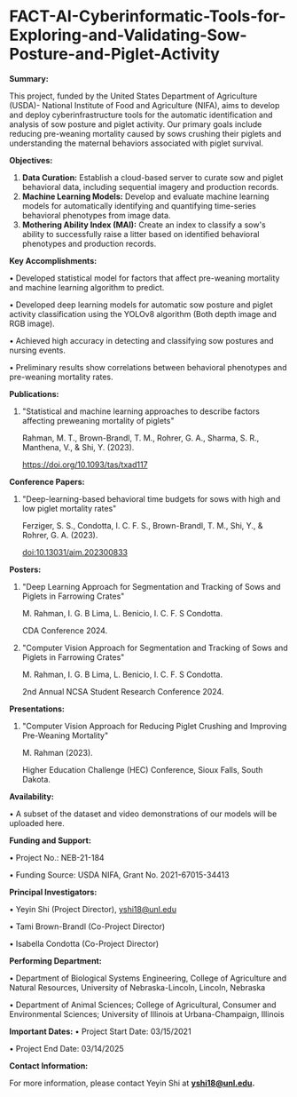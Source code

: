 # FACT-AI-Cyberinformatic-Tools-for-Exploring-and-Validating-Sow-Posture-and-Piglet-Activity
**Summary:** 

This project, funded by the United States Department of Agriculture (USDA)- National Institute of Food and Agriculture (NIFA), aims to develop and deploy cyberinfrastructure tools for the automatic identification and analysis of sow posture and piglet activity. Our primary goals include reducing pre-weaning mortality caused by sows crushing their piglets and understanding the maternal behaviors associated with piglet survival.

**Objectives:**

1.	**Data Curation:** Establish a cloud-based server to curate sow and piglet behavioral data, including sequential imagery and production records.
2.	**Machine Learning Models:** Develop and evaluate machine learning models for automatically identifying and quantifying time-series behavioral phenotypes from image data.
3.	**Mothering Ability Index (MAI):** Create an index to classify a sow's ability to successfully raise a litter based on identified behavioral phenotypes and production records.

**Key Accomplishments:**

•	Developed statistical model for factors that affect pre-weaning mortality and machine learning algorithm to predict.

•  Developed deep learning models for automatic sow posture and piglet activity classification using the YOLOv8 algorithm (Both depth image and RGB image).

•	Achieved high accuracy in detecting and classifying sow postures and nursing events.

•	Preliminary results show correlations between behavioral phenotypes and pre-weaning mortality rates.

**Publications:**

1. "Statistical and machine learning approaches to describe factors affecting preweaning mortality of piglets"

   Rahman, M. T., Brown-Brandl, T. M., Rohrer, G. A., Sharma, S. R., Manthena, V., & Shi, Y. (2023).

   https://doi.org/10.1093/tas/txad117
 
**Conference Papers:**

1. "Deep-learning-based behavioral time budgets for sows with high and low piglet mortality rates"

   Ferziger, S. S., Condotta, I. C. F. S., Brown-Brandl, T. M., Shi, Y., & Rohrer, G. A. (2023).

   [doi:10.13031/aim.202300833](https://doi.org/10.13031/aim.202300833)
   
**Posters:**

1. "Deep Learning Approach for Segmentation and Tracking of Sows and Piglets in Farrowing Crates"

   M. Rahman, I. G. B Lima, L. Benicio, I. C. F. S Condotta.
   
   CDA Conference 2024.
   
3. "Computer Vision Approach for Segmentation and Tracking of Sows and Piglets in Farrowing Crates"

   M. Rahman, I. G. B Lima, L. Benicio, I. C. F. S Condotta.

   2nd Annual NCSA Student Research Conference 2024.


**Presentations:**

1. "Computer Vision Approach for Reducing Piglet Crushing and Improving Pre-Weaning Mortality"
   
   M. Rahman (2023).
   
   Higher Education Challenge (HEC) Conference, Sioux Falls, South Dakota.
   

**Availability:**

•	A subset of the dataset and video demonstrations of our models will be uploaded here.


**Funding and Support:**

•	Project No.: NEB-21-184

•	Funding Source: USDA NIFA, Grant No. 2021-67015-34413

**Principal Investigators:**

•	Yeyin Shi (Project Director), yshi18@unl.edu

•	Tami Brown-Brandl (Co-Project Director)

•	Isabella Condotta (Co-Project Director)

**Performing Department:**

•	Department of Biological Systems Engineering, College of Agriculture and Natural Resources, University of Nebraska-Lincoln, Lincoln, Nebraska

•	Department of Animal Sciences; College of Agricultural, Consumer and Environmental Sciences; University of Illinois at Urbana-Champaign, Illinois

**Important Dates:**
•	Project Start Date: 03/15/2021

•	Project End Date: 03/14/2025

**Contact Information:** 

For more information, please contact Yeyin Shi at **yshi18@unl.edu.**


